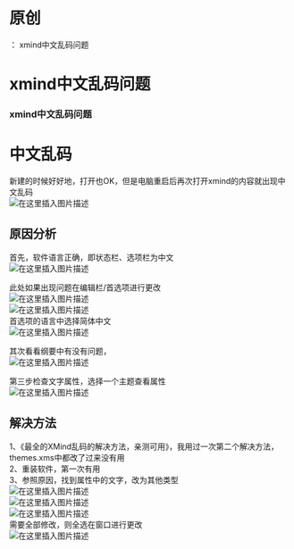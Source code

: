 # 原创

： xmind中文乱码问题

# xmind中文乱码问题

### xmind中文乱码问题

# 中文乱码

新建的时候好好地，打开也OK，但是电脑重启后再次打开xmind的内容就出现中文乱码<br/> <img alt="在这里插入图片描述" src="https://img-blog.csdnimg.cn/20200506112743943.png?x-oss-process=image/watermark,type_ZmFuZ3poZW5naGVpdGk,shadow_10,text_aHR0cHM6Ly9ibG9nLmNzZG4ubmV0L3B5dGhvbl9fcmVwb3J0ZWQ=,size_16,color_FFFFFF,t_70"/>

## 原因分析

首先，软件语言正确，即状态栏、选项栏为中文<br/> <img alt="在这里插入图片描述" src="https://img-blog.csdnimg.cn/20200506112912376.png"/>

此处如果出现问题在编辑栏/首选项进行更改<br/> <img alt="在这里插入图片描述" src="https://img-blog.csdnimg.cn/20200506113035335.png?x-oss-process=image/watermark,type_ZmFuZ3poZW5naGVpdGk,shadow_10,text_aHR0cHM6Ly9ibG9nLmNzZG4ubmV0L3B5dGhvbl9fcmVwb3J0ZWQ=,size_16,color_FFFFFF,t_70"/><br/> <img alt="在这里插入图片描述" src="https://img-blog.csdnimg.cn/20200506113053965.png?x-oss-process=image/watermark,type_ZmFuZ3poZW5naGVpdGk,shadow_10,text_aHR0cHM6Ly9ibG9nLmNzZG4ubmV0L3B5dGhvbl9fcmVwb3J0ZWQ=,size_16,color_FFFFFF,t_70"/><br/>
首选项的语言中选择简体中文<br/> <img alt="在这里插入图片描述" src="https://img-blog.csdnimg.cn/20200506113132654.png?x-oss-process=image/watermark,type_ZmFuZ3poZW5naGVpdGk,shadow_10,text_aHR0cHM6Ly9ibG9nLmNzZG4ubmV0L3B5dGhvbl9fcmVwb3J0ZWQ=,size_16,color_FFFFFF,t_70"/>

其次看看纲要中有没有问题，<br/> <img alt="在这里插入图片描述" src="https://img-blog.csdnimg.cn/20200506113330167.png"/>

第三步检查文字属性，选择一个主题查看属性<br/> <img alt="在这里插入图片描述" src="https://img-blog.csdnimg.cn/20200506113416431.png?x-oss-process=image/watermark,type_ZmFuZ3poZW5naGVpdGk,shadow_10,text_aHR0cHM6Ly9ibG9nLmNzZG4ubmV0L3B5dGhvbl9fcmVwb3J0ZWQ=,size_16,color_FFFFFF,t_70"/>

## 解决方法

1、《最全的XMind乱码的解决方法，亲测可用》，我用过一次第二个解决方法，themes.xms中都改了过来没有用<br/> 2、重装软件，第一次有用<br/>
3、参照原因，找到属性中的文字，改为其他类型<br/> <img alt="在这里插入图片描述" src="https://img-blog.csdnimg.cn/20200506113729590.png?x-oss-process=image/watermark,type_ZmFuZ3poZW5naGVpdGk,shadow_10,text_aHR0cHM6Ly9ibG9nLmNzZG4ubmV0L3B5dGhvbl9fcmVwb3J0ZWQ=,size_16,color_FFFFFF,t_70"/><br/> <img alt="在这里插入图片描述" src="https://img-blog.csdnimg.cn/20200506113752656.png?x-oss-process=image/watermark,type_ZmFuZ3poZW5naGVpdGk,shadow_10,text_aHR0cHM6Ly9ibG9nLmNzZG4ubmV0L3B5dGhvbl9fcmVwb3J0ZWQ=,size_16,color_FFFFFF,t_70"/><br/> <img alt="在这里插入图片描述" src="https://img-blog.csdnimg.cn/20200506113811962.png"/><br/>
需要全部修改，则全选在窗口进行更改<br/> <img alt="在这里插入图片描述" src="https://img-blog.csdnimg.cn/202005061139087.png?x-oss-process=image/watermark,type_ZmFuZ3poZW5naGVpdGk,shadow_10,text_aHR0cHM6Ly9ibG9nLmNzZG4ubmV0L3B5dGhvbl9fcmVwb3J0ZWQ=,size_16,color_FFFFFF,t_70"/>
